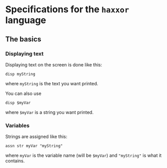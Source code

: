# Specifications for the `haxxor` language
## The basics
### Displaying text
Displaying text on the screen is done like this:
```
disp myString
```
where `myString` is the text you want printed.

You can also use
```
disp $myVar
```
where `$myVar` is a string you want printed.

### Variables
Strings are assigned like this:
```
assn str myVar "myString"
```
where `myVar` is the variable name (will be `$myVar`) and `"myString"` is what it contains.